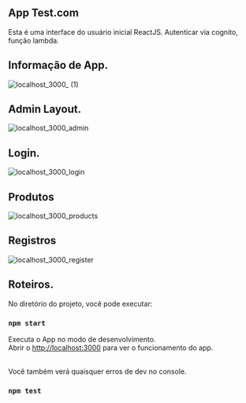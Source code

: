## App Test.com

Esta é uma interface do usuário inicial ReactJS. Autenticar via cognito, função lambda.

## Informação de App.
![localhost_3000_ (1)](https://user-images.githubusercontent.com/69087075/115529589-697d0980-a269-11eb-8bbc-030a540d7754.png)
## Admin Layout.
![localhost_3000_admin](https://user-images.githubusercontent.com/69087075/115530401-1d7e9480-a26a-11eb-8f24-81d5f95fb72a.png)
## Login.
![localhost_3000_login](https://user-images.githubusercontent.com/69087075/115530410-1fe0ee80-a26a-11eb-9070-9acf9d007794.png)
## Produtos
![localhost_3000_products](https://user-images.githubusercontent.com/69087075/115530418-21aab200-a26a-11eb-97dd-0b20d22cb569.png)
## Registros
![localhost_3000_register](https://user-images.githubusercontent.com/69087075/115530423-22dbdf00-a26a-11eb-947f-bf872214a0a3.png)

## Roteiros.

No diretório do projeto, você pode executar:

### `npm start`

Executa o App no modo de desenvolvimento. <br>
Abrir o [http://localhost:3000](http://localhost:3000) para ver o funcionamento do app.

<br>
Você também verá quaisquer erros de dev no console.

### `npm test`
